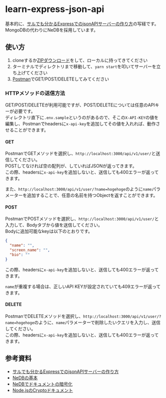 # learn-express-json-api
基本的に、[サルでも分かるExpressでのjsonAPIサーバーの作り方](https://qiita.com/ngmr_mo/items/73cc7160d002a4989416)の写経です。  
MongoDBの代わりにNeDBを採用しています。

## 使い方
1. cloneするか[ZIPダウンロード](https://github.com/windchime-yk/learn-express-json-api/archive/master.zip)をして、ローカルに持ってきてください
2. ターミナルでディレクトリまで移動して、`yarn start`を叩いてサーバーを立ち上げてください
3. [Postman](https://www.postman.com/)でGET/POST/DELETEしてみてください

### HTTPメソッドの送信方法
GET/POST/DELETEが利用可能ですが、POST/DELETEについては任意のAPIキーが必要です。  
ディレクトリ直下に`.env.sample`というのがあるので、そこの`X-API-KEY`の値を編集し、Postmanでheadersに`x-api-key`を追加してその値を入れれば、動作させることができます。

#### GET
PostmanでGETメソッドを選択し、`http://localhost:3000/api/v1/user/`と送信してください。  
POSTしてなければ空の配列が、していればJSONが返ってきます。  
この際、headersに`x-api-key`を追加しないと、送信しても400エラーが返ってきます。

また、`http://localhost:3000/api/v1/user/?name=hogehoge`のように`name`パラメーターを追加することで、任意の名前を持つObjectを返すことができます。

#### POST
PostmanでPOSTメソッドを選択し、`http://localhost:3000/api/v1/user/`と入力して、Bodyタブから値を送信してください。  
Bodyに追加可能なkeyは以下のとおりです。  
``` json
{
  "name": "",
  "screen_name": "",
  "bio": ""
}
```
この際、headersに`x-api-key`を追加しないと、送信しても400エラーが返ってきます。

`name`が重複する場合は、正しいAPI KEYが設定されていても409エラーが返ってきます。

#### DELETE
PostmanでDELETEメソッドを選択し、`http://localhost:3000/api/v1/user/?name=hogehoge`のように、`name`パラメーターで削除したいクエリを入力し、送信してください。  
この際、headersに`x-api-key`を追加しないと、送信しても400エラーが返ってきます。

## 参考資料
- [サルでも分かるExpressでのjsonAPIサーバーの作り方](https://qiita.com/ngmr_mo/items/73cc7160d002a4989416)
- [NeDBの基本](https://hajipy.net/2018/08/nedb-basic/)
- [NeDBでドキュメントの暗号化](https://qiita.com/kechizenya/items/1a8abc5588ca0db33a30)
- [Node.jsのCryptoドキュメント](https://nodejs.org/api/crypto.html)
